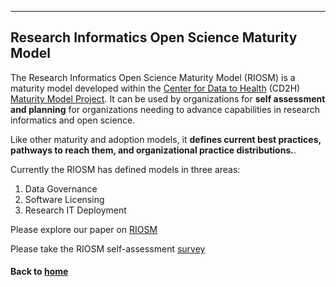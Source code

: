 ---
## Research Informatics Open Science Maturity Model 

The Research Informatics Open Science Maturity Model (RIOSM) is a maturity model developed within the [Center for Data to Health](https://github.com/data2health) (CD2H) [Maturity Model Project](https://github.com/data2health/maturity-model). It can be used by organizations for  **self assessment and planning** for organizations needing to advance capabilities in research informatics and open science. 

Like other maturity and adoption models, it **defines current best practices, pathways to reach them, and organizational practice distributions.**. 
  
Currently the RIOSM has defined models in three areas: 

1. Data Governance
2. Software Licensing 
3. Research IT Deployment

Please explore our paper on [RIOSM](http://bit.ly/RIOSM_pdf) 

Please take the RIOSM self-assessment [survey](https://maturitymodel.rit.uw.edu)


#### Back to [home](https://data2health.github.io/maturity-model/)

